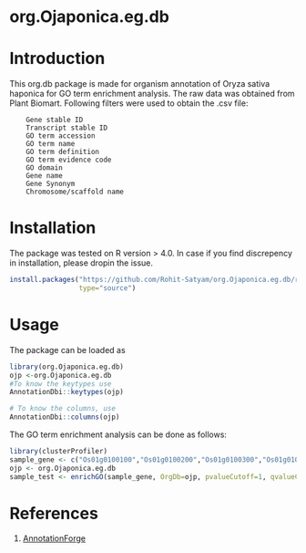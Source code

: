 # org.Ojaponica.eg.db

# Introduction
This org.db package is made for organism annotation of Oryza sativa haponica for GO term enrichment analysis. The raw data was obtained from Plant Biomart. Following filters were used to obtain the .csv file:

```
    Gene stable ID
    Transcript stable ID
    GO term accession
    GO term name
    GO term definition
    GO term evidence code
    GO domain
    Gene name
    Gene Synonym
    Chromosome/scaffold name
```

# Installation

The package was tested on R version > 4.0. In case if you find discrepency in installation, please dropin the issue.

```r
install.packages("https://github.com/Rohit-Satyam/org.Ojaponica.eg.db/releases/download/v0.1/org.Ojaponica.eg.db-v0.1.tar.gz", repos = NULL, 
                 type="source")
```

# Usage
The package can be loaded as

```r
library(org.Ojaponica.eg.db)
ojp <-org.Ojaponica.eg.db
#To know the keytypes use
AnnotationDbi::keytypes(ojp)

# To know the columns, use
AnnotationDbi::columns(ojp)
```

The GO term enrichment analysis can be done as follows:
```r
library(clusterProfiler)
sample_gene <- c("Os01g0100100","Os01g0100200","Os01g0100300","Os01g0100400","Os01g0100466","Os01g0100500")
ojp <- org.Ojaponica.eg.db
sample_test <- enrichGO(sample_gene, OrgDb=ojp, pvalueCutoff=1, qvalueCutoff=1, keyType = "GID", ont="ALL")
```


# References
1. [AnnotationForge](docs.google.com/spreadsheets/d/1ujC0Grg0y6Kov3srXI8K4mA73hjp4bgdpCNN8qroxqQ/edit#gid=0)
